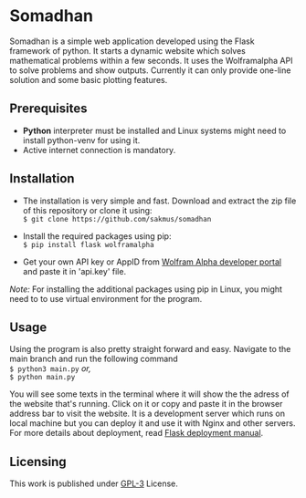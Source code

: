 
# Somadhan

Somadhan is a simple web application developed using the Flask framework of python. It starts a dynamic website which solves mathematical problems within a few seconds. It uses the Wolframalpha API to solve problems and show outputs. Currently it can only provide one-line solution and some basic plotting features.


## Prerequisites

- **Python** interpreter must be installed and Linux systems might need to install python-venv for using  it.
- Active internet connection is mandatory.

## Installation

- The installation is very simple and fast. Download and extract the zip file of this repository or clone it using:<br>
`$ git clone https://github.com/sakmus/somadhan`

- Install the required packages using pip:<br>`$ pip install flask wolframalpha`

- Get your own API key or AppID from [Wolfram Alpha developer portal](https://developer.wolframalpha.com/) and paste it in 'api.key' file.

*Note:* For installing the additional packages using pip in Linux, you might need to to use virtual environment for the program.


## Usage

Using the program is also pretty straight forward and easy. Navigate to the main branch and run the following command<br>
`$ python3 main.py` *or,*<br> `$ python main.py`

You will see some texts in the terminal where it will show the the adress of the website that's running. Click on it or copy and paste it in the browser address bar to visit the website. It is a development server which runs on local machine but you can deploy it and use it with Nginx and other servers. For more details about deployment, read [Flask deployment manual](https://flask.palletsprojects.com/en/3.0.x/deploying/).

## Licensing

This work is published under [GPL-3](https://www.gnu.org/licenses/gpl-3.0.en.html#license-text) License.
